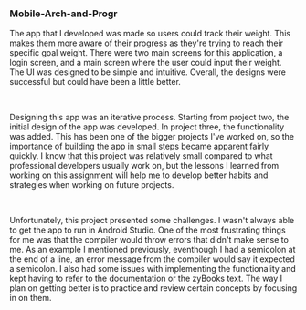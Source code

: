 <h3>Mobile-Arch-and-Progr</h3>
<p>The app that I developed was made so users could track their weight.  This makes them more aware of their progress as they're trying to reach their specific goal weight.  There were two main screens for this application, a login screen, and a main screen where the user could input their weight.  The UI was designed to be simple and intuitive.  Overall, the designs were successful but could have been a little better.</p>
<br>
<p>Designing this app was an iterative process.  Starting from project two, the initial design of the app was developed.  In project three, the functionality was added.  This has been one of the bigger projects I've worked on, so the importance of building the app in small steps became apparent fairly quickly.  I know that this project was relatively small compared to what professional developers usually work on, but the lessons I learned from working on this assignment will help me to develop better habits and strategies when working on future projects.</p>
<br>
<p>Unfortunately, this project presented some challenges.  I wasn't always able to get the app to run in Android Studio.  One of the most frustrating things for me was that the compiler would throw errors that didn't make sense to me.  As an example I mentioned previously, eventhough I had a semicolon at the end of a line, an error message from the compiler would say it expected a semicolon.  I also had some issues with implementing the functionality and kept having to refer to the documentation or the zyBooks text.  The way I plan on getting better is to practice and review certain concepts by focusing in on them.</p>
